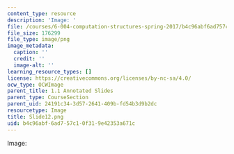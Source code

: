 ```yaml
---
content_type: resource
description: 'Image: '
file: /courses/6-004-computation-structures-spring-2017/b4c96abf6ad757c10f319e42353a671c_Slide12.png
file_size: 176299
file_type: image/png
image_metadata:
  caption: ''
  credit: ''
  image-alt: ''
learning_resource_types: []
license: https://creativecommons.org/licenses/by-nc-sa/4.0/
ocw_type: OCWImage
parent_title: 1.1 Annotated Slides
parent_type: CourseSection
parent_uid: 24191c34-3d57-2641-409b-fd54b3d9b2dc
resourcetype: Image
title: Slide12.png
uid: b4c96abf-6ad7-57c1-0f31-9e42353a671c
---
```

Image: 